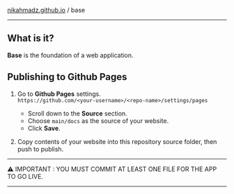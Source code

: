 [nikahmadz.github.io][1] / base

***

## What is it?

**Base** is the foundation of a web application.

## Publishing to Github Pages

1. Go to **Github Pages** settings.  
  `https://github.com/<your-username>/<repo-name>/settings/pages`  

    - Scroll down to the **Source** section.
    - Choose `main/docs` as the source of your website.
    - Click **Save**.

2. Copy contents of your website into this repository source folder, then push to publish.

***
⚠ IMPORTANT : YOU MUST COMMIT AT LEAST ONE FILE FOR THE APP TO GO LIVE.
***

[1]:https://nikahmadz.github.io
